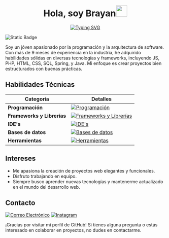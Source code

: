 
<h1 align="center"><b>Hola, soy Brayan</b><img src="https://media.giphy.com/media/hvRJCLFzcasrR4ia7z/giphy.gif" width="35"></h1>

<div style="text-align:center;">

<a href="https://git.io/typing-svg"><img src="https://readme-typing-svg.demolab.com?font=Fira+Code&pause=1000&color=02A8F7&random=false&width=500&lines=Software+analysis+and+development+student;Passionate+about+technical+excellence;Love+learning+and+sharing+knowledge;Creatively+and+precisely+solves+problems" alt="Typing SVG" /></a>

</div>


![Static Badge](https://img.shields.io/badge/Neiva%2C%20Huila-yellow?logo=googlemaps&logoColor=white&label=Colombia&labelColor=blue&color=yellow)

Soy un jóven apasionado por la programación y la arquitectura de software. Con más de 9 meses de experiencia en la industria, he adquirido habilidades sólidas en diversas tecnologías y frameworks, incluyendo JS, PHP, HTML, CSS, SQL, Spring, y Java. Mi enfoque es crear proyectos bien estructurados con buenas prácticas.

## Habilidades Técnicas

| **Categoría**         | **Detalles**                                                                                                                                           |
|-----------------------|--------------------------------------------------------------------------------------------------------------------------------------------------------|
| **Programación**      | [![Programación](https://skillicons.dev/icons?i=java,js,cs,html,css&perline=5)](https://skillicons.dev)                                               |
| **Frameworks y Librerías** | [![Frameworks y Librerías](https://skillicons.dev/icons?i=spring,dotnet,bootstrap,tailwind&perline=5)](https://skillicons.dev)              |
| **IDE's**             | [![IDE's](https://skillicons.dev/icons?i=visualstudio,androidstudio,vs&perline=5)](https://skillicons.dev)                                             |
| **Bases de datos**    | [![Bases de datos](https://skillicons.dev/icons?i=mysql&perline=5)](https://skillicons.dev)                                                             |
| **Herramientas**      | [![Herramientas](https://skillicons.dev/icons?i=notion,git,linux&perline=5)](https://skillicons.dev)                                                   |

## Intereses

- Me apasiona la creación de proyectos web elegantes y funcionales.
- Disfruto trabajando en equipo.
- Siempre busco aprender nuevas tecnologías y mantenerme actualizado en el mundo del desarrollo web.
  
## Contacto

[![Correo Electrónico](https://skillicons.dev/icons?i=gmail)](mailto:chochosick8@gmail.com)
[![Instagram](https://skillicons.dev/icons?i=instagram)](https://www.instagram.com/estiven.xyz/)

¡Gracias por visitar mi perfil de GitHub! Si tienes alguna pregunta o estás interesado en colaborar en proyectos, no dudes en contactarme.
